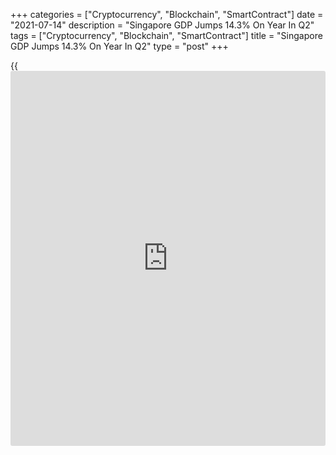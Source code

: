 +++
categories = ["Cryptocurrency", "Blockchain", "SmartContract"]
date = "2021-07-14"
description = "Singapore GDP Jumps 14.3% On Year In Q2"
tags = ["Cryptocurrency", "Blockchain", "SmartContract"]
title = "Singapore GDP Jumps 14.3% On Year In Q2"
type = "post"
+++

{{<iframe id="large-banner" src="https://www.bounty.group/#slide=16.0" width="100%" height="600" scrolling="no" style="border: 0px solid rgb(216, 221, 230); border-radius: 3px;">}}

Singapore's gross domestic product was up 14.3 percent on year in the
second quarter of 2021, the Ministry of Trade and Industry said in
Wednesday's advance estimate.

That beat forecasts for an increase of 14.2 percent and was up sharply
from the 1.3 percent gain in the previous three months.

On a seasonally adjusted quarterly basis, GDP contracted 2.0 percent
after expanding 3.1 percent in the three months prior.

For all of 2020, GDP was down 5.4 percent both on quarter and on year.

For comments and feedback [contact](https://www.playgroundfx.com/contact/): editorial@rtt[news](https://www.letsplayfx.com/blog/forex-news-website/).com

[Economic News][1]

 **What parts of the world are seeing the best (and worst) economic
performances lately? Click[here][2] to check out our [Econ Scorecard][2]
and find out! See up-to-the-moment [ranking](https://www.playgroundfx.com/blog/crypto-exchange-ranking/)s for the best and worst
performers in [GDP][3], [unemployment rate][4], [inflation][5] and much
more.**

   1. www.rtt[news](https://www.letsplayfx.com/blog/forex-news-website/).com/Content/EconomicNews.aspx
   2. www.rtt[news](https://www.letsplayfx.com/blog/forex-news-website/).com/economic-scorecard/world-rank/PPI/highest-performance.aspx
   3. www.rtt[news](https://www.letsplayfx.com/blog/forex-news-website/).com/economic-scorecard/world-rank/GDP/highest-performance.aspx
   4. www.rtt[news](https://www.letsplayfx.com/blog/forex-news-website/).com/economic-scorecard/world-rank/unemployment-rate/lowest-performance.aspx
   5. www.rtt[news](https://www.letsplayfx.com/blog/forex-news-website/).com/economic-scorecard/world-rank/CPI/highest-performance.aspx